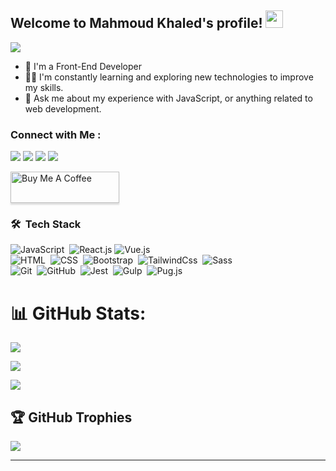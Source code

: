  
<h2 align="left">
  Welcome to Mahmoud Khaled's profile!
  <img src="https://media.giphy.com/media/hvRJCLFzcasrR4ia7z/giphy.gif" width="28">
</h2>

<!-- Typing SVG by DenverCoder1 - https://github.com/DenverCoder1/readme-typing-svg -->
<p align="left">
  <a href="https://github.com/DenverCoder1/readme-typing-svg"><img src="https://readme-typing-svg.herokuapp.com/?lines=Front-End%20web%20developer;Always%20learning%20new%20things&font=Fira%20Code&center=true&width=440&height=45&color=f75c7e&vCenter=true&size=22"></a>
</p> 

- 🏢 I'm a Front-End Developer 
- 👨‍💻 I'm constantly learning and exploring new technologies to improve my skills.
- 💬 Ask me about my experience with JavaScript, or anything related to web development.
 
### Connect with Me :

<a href="https://www.linkedin.com/in/mahmoud-khaled-0129771a2" target="_blank"><img src="https://img.shields.io/badge/-Linkedin-0077B5?style=for-the-badge&logo=Linkedin&logoColor=white"/></a>
<a href="https://wa.me/+201095721841" onclick="window.open(this.href,'_blank'); return false;"><img src="https://img.shields.io/badge/-WhatsApp-25D366?style=for-the-badge&logo=WhatsApp&logoColor=white" /></a>
<a href="https://mahmoudkhaled.netlify.app/" target="_blank"><img src="https://img.shields.io/badge/Portfolio-0077B5?style=for-the-badge&logo=rocket&logoColor=white"/></a>
<a href="https://www.codewars.com/users/Mahmoud%20khaleed" target="_blank"><img src="https://img.shields.io/badge/Codewars-B1361E?style=for-the-badge&logo=codewars&logoColor=black"/></a>


<a href="https://buymeacoffee.com/mahmoudkhap" target="_blank" ><img src="https://cdn.buymeacoffee.com/buttons/v2/lato-orange.png" alt="Buy Me A Coffee" style="height: 50px !important;width: 174px !important;box-shadow: 0px 3px 2px 0px rgba(190, 190, 190, 0.5) !important;-webkit-box-shadow: 0px 3px 2px 0px rgba(190, 190, 190, 0.5) !important;" ></a>


### 🛠 &nbsp;Tech Stack
![JavaScript](https://img.shields.io/badge/-JavaScript-05122A?style=flat&logo=javascript)&nbsp;
![React.js](https://img.shields.io/badge/-React-05122A?style=flat&logo=react)
![Vue.js](https://img.shields.io/badge/-Vue-05122A?style=flat&logo=Vue.js)
<br>
![HTML](https://img.shields.io/badge/-HTML-05122A?style=flat&logo=HTML5)&nbsp;
![CSS](https://img.shields.io/badge/-CSS-05122A?style=flat&logo=CSS3&logoColor=1572B6)&nbsp;
![Bootstrap](https://img.shields.io/badge/-Bootstrap-05122A?style=flat&logo=bootstrap&logoColor=563D7C)&nbsp;
![TailwindCss](https://img.shields.io/badge/-TailwindCss-05122A?style=flat&logo=tailwindcss&logoColor=blue)&nbsp;
![Sass](https://img.shields.io/badge/-Sass-05122A?style=flat&logo=sass)&nbsp;
<br>
![Git](https://img.shields.io/badge/-Git-05122A?style=flat&logo=git)&nbsp;
![GitHub](https://img.shields.io/badge/-GitHub-05122A?style=flat&logo=github)&nbsp;
![Jest](https://img.shields.io/badge/-Jest-05122A?style=flat&logo=jest)&nbsp;
![Gulp](https://img.shields.io/badge/-Gulp.js-05122A?style=flat&logo=gulp)&nbsp;
![Pug.js](https://img.shields.io/badge/-Pug.js-05122A?style=flat&logo=pug)&nbsp;
<br>





# 📊 GitHub Stats:
![](https://github-readme-stats.vercel.app/api?username=Mahmoudkhaleed&theme=default&hide_border=false&include_all_commits=true&count_private=false)<br/>

![](https://github-readme-streak-stats.herokuapp.com/?user=Mahmoudkhaleed&theme=default&hide_border=false)<br/>

![](https://github-readme-stats.vercel.app/api/top-langs/?username=Mahmoudkhaleed&theme=default&hide_border=false&include_all_commits=true&count_private=false&layout=compact)<br>


## 🏆 GitHub Trophies
![](https://github-profile-trophy.vercel.app/?username=Mahmoudkhaleed&theme=buddhism&no-frame=false&no-bg=false&margin-w=4)

---
